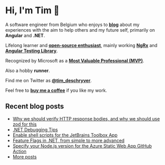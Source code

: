 # Hi, I'm Tim 👋

A software engineer from Belgium who enjoys to **[blog](https://timdeschryver.dev/blog)** about
my experiences with the aim to help others and my future self, primarily on
**Angular** and **.NET**.

Lifelong learner and **[open-source enthusiast](https://github.com/timdeschryver)**, mainly working **[NgRx](https://ngrx.io/)** and **[Angular Testing Library](https://testing-library.com/docs/angular-testing-library/)**.

Recognized by Microsoft as a **[Most Valuable Professional (MVP)](https://mvp.microsoft.com/en-us/PublicProfile/5004452?fullName=Tim%20Deschryver)**.

Also a hobby **runner**.

Find me on Twitter as **[@tim_deschryver](https://timdeschryver.dev/twitter)**.

Feel free to **[buy me a coffee](https://ko-fi.com/timdeschryver)** if you like my work.

<!-- prettier-ignore-start -->
<!-- BLOG:START -->

## Recent blog posts

- [Why we should verify HTTP response bodies, and why we should use zod for this](https://timdeschryver.dev/blog/why-we-should-verify-http-response-bodies-and-why-we-should-use-zod-for-this)
- [.NET Debugging Tips](https://timdeschryver.dev/blog/dotnet-debugging-tips)
- [Enable shell scripts for the JetBrains Toolbox App](https://timdeschryver.dev/blog/enable-shell-scripts-for-the-jetbrains-toolbox-app)
- [Feature Flags in .NET, from simple to more advanced](https://timdeschryver.dev/blog/feature-flags-in-net-from-simple-to-more-advanced)
- [Specify your Node.js version for the Azure Static Web App GitHub Action](https://timdeschryver.dev/blog/specify-your-nodejs-version-for-the-azure-static-web-app-github-action)
- [More posts](https://timdeschryver.dev/blog)

<!-- BLOG:END -->
<!-- prettier-ignore-end -->
